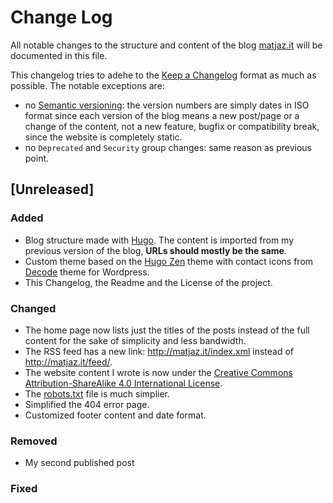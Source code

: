 Change Log
==========

All notable changes to the structure and content of the blog
[matjaz.it](http://matjaz.it/) will be documented in this file.

This changelog tries to adehe to the
[Keep a Changelog](http://keepachangelog.com) format as much as possible. The
notable exceptions are:

- no [Semantic versioning](http://semver.org): the version numbers are simply
  dates in ISO format since each version of the blog means a new post/page or a
  change of the content, not a new feature, bugfix or compatibility break, since
  the website is completely static.
- no `Deprecated` and `Security` group changes: same reason as previous point.


[Unreleased]
------------

### Added

- Blog structure made with [Hugo](https://gohugo.io). The content is imported
  from my previous version of the blog, **URLs should mostly be the same**.
- Custom theme based on the [Hugo Zen](https://themes.gohugo.io/hugo-zen/) theme
  with contact icons from [Decode](https://www.machothemes.com/themes/decode/)
  theme for Wordpress.
- This Changelog, the Readme and the License of the project.


### Changed

- The home page now lists just the titles of the posts instead of the full
  content for the sake of simplicity and less bandwidth.
- The RSS feed has a new link: <http://matjaz.it/index.xml> instead of
  <http://matjaz.it/feed/>.
- The website content I wrote is now under the
  [Creative Commons Attribution-ShareAlike 4.0 International License](https://creativecommons.org/licenses/by-sa/4.0/).
- The [robots.txt](http://matjaz.it/robots.txt) file is much simplier.
- Simplified the 404 error page.
- Customized footer content and date format.


### Removed

- My second published post


### Fixed


